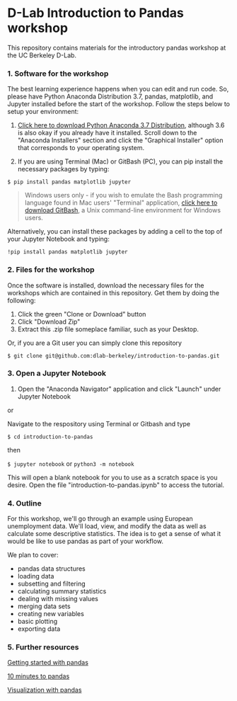 # D-Lab Introduction to Pandas workshop

This repository contains materials for the introductory pandas workshop at the UC Berkeley D-Lab.

### 1. Software for the workshop

The best learning experience happens when you can edit and run code. So, please have Python Anaconda Distribution 3.7, pandas, matplotlib, and Jupyter installed before the start of the workshop. Follow the steps below to setup your environment: 

1. [Click here to download Python Anaconda 3.7 Distribution](https://www.anaconda.com/products/individual), although 3.6 is also okay if you already have it installed. Scroll down to the "Anaconda Installers" section and click the "Graphical Installer" option that corresponds to your operating system. 

2. If you are using Terminal (Mac) or GitBash (PC), you can pip install the necessary packages by typing: 

`$ pip install pandas matplotlib jupyter`

> Windows users only - if you wish to emulate the Bash programming language found in Mac users' "Terminal" application, [click here to download GitBash](https://git-scm.com/downloads), a Unix command-line environment for Windows users. 

Alternatively, you can install these packages by adding a cell to the top of your Jupyter Notebook and typing: 

`!pip install pandas matplotlib jupyter`

### 2. Files for the workshop

Once the software is installed, download the necessary files for the workshops which are contained in this repository. Get them by doing the following:

1. Click the green "Clone or Download" button
2. Click "Download Zip"
3. Extract this .zip file someplace familiar, such as your Desktop. 

Or, if you are a Git user you can simply clone this repository

`$ git clone git@github.com:dlab-berkeley/introduction-to-pandas.git`

### 3. Open a Jupyter Notebook

1. Open the "Anaconda Navigator" application and click "Launch" under Jupyter Notebook

or

Navigate to the respository using Terminal or Gitbash and type

`$ cd introduction-to-pandas`

then

`$ jupyter notebook` or `python3 -m notebook`

This will open a blank notebook for you to use as a scratch space is you desire. Open the file "introduction-to-pandas.ipynb" to access the tutorial.

### 4. Outline

For this workshop, we'll go through an example using European unemployment data. We'll load, view, and modify the data as well as calculate some descriptive statistics. The idea is to get a sense of what it would be like to use pandas as part of your workflow.

We plan to cover:

* pandas data structures
* loading data
* subsetting and filtering
* calculating summary statistics
* dealing with missing values
* merging data sets
* creating new variables
* basic plotting
* exporting data

### 5. Further resources

[Getting started with pandas](http://pandas.pydata.org/pandas-docs/stable/)

[10 minutes to pandas](https://pandas.pydata.org/pandas-docs/stable/getting_started/10min.html)

[Visualization with pandas](https://pandas.pydata.org/pandas-docs/stable/user_guide/visualization.html)
